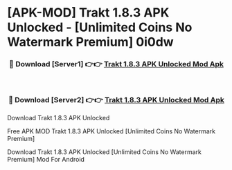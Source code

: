 # [APK-MOD] Trakt 1.8.3 APK Unlocked - [Unlimited Coins No Watermark Premium] 0i0dw



<div align="center">
<h3>🔴 Download [Server1] 👉👉 <a href="https://momento.my/?title=Trakt_1.8.3_APK_Unlocked">Trakt 1.8.3 APK Unlocked Mod Apk</a></h3><br>

<h3>🔴 Download [Server2] 👉👉 <a href="https://momento.my/?title=Trakt_1.8.3_APK_Unlocked">Trakt 1.8.3 APK Unlocked Mod Apk</a></h3>
</div>



Download Trakt 1.8.3 APK Unlocked 

Free APK MOD Trakt 1.8.3 APK Unlocked [Unlimited Coins No Watermark Premium]

Download Trakt 1.8.3 APK Unlocked [Unlimited Coins No Watermark Premium] Mod For Android
